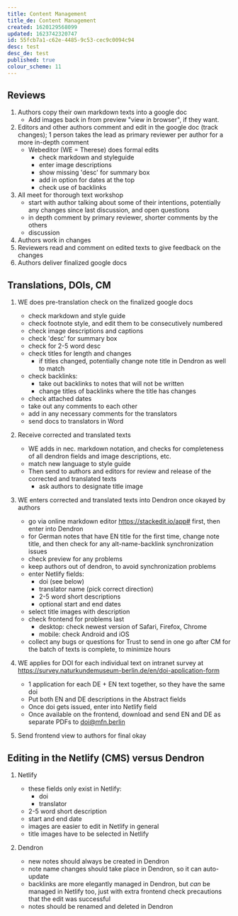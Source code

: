 ```yaml
---
title: Content Management
title_de: Content Management
created: 1620129568099
updated: 1623742320747
id: 55fcb7a1-c62e-4485-9c53-cec9c0094c94
desc: test
desc_de: test
published: true
colour_scheme: 11
---
```

## Reviews

1. Authors copy their own markdown texts into a google doc
    - Add images back in from preview "view in browser", if they want.
2. Editors and other authors comment and edit in the google doc (track changes); 1 person takes the lead as primary reviewer per author for a more in-depth comment
    - Webeditor (WE = Therese) does formal edits
        - check markdown and styleguide
        - enter image descriptions
        - show missing 'desc' for summary box
        - add in option for dates at the top
        - check use of backlinks
3. All meet for thorough text workshop
    - start with author talking about some of their intentions, potentially any changes since last discussion, and open questions
    - in depth comment by primary reviewer, shorter comments by the others
    - discussion
4. Authors work in changes
5. Reviewers read and comment on edited texts to give feedback on the changes
6. Authors deliver finalized google docs

## Translations, DOIs, CM

1. WE does pre-translation check on the finalized google docs
    - check markdown and style guide
    - check footnote style, and edit them to be consecutively numbered
    - check image descriptions and captions
    - check 'desc' for summary box
    - check for 2-5 word desc
    - check titles for length and changes
        - if titles changed, potentially change note title in Dendron as well to match
    - check backlinks:
        - take out backlinks to notes that will not be written
        - change titles of backlinks where the title has changes
    - check attached dates
    - take out any comments to each other
    - add in any necessary comments for the translators
    - send docs to translators in Word

2. Receive corrected and translated texts
    - WE adds in nec. markdown notation, and checks for completeness of all dendron fields and image descriptions, etc.
    - match new language to style guide
    - Then send to authors and editors for review and release of the corrected and translated texts
        - ask authors to designate title image

3. WE enters corrected and translated texts into Dendron once okayed by authors
    - go via online markdown editor https://stackedit.io/app# first, then enter into Dendron
    - for German notes that have EN title for the first time, change note title, and then check for any alt-name-backlink synchronization issues
    - check preview for any problems
    - keep authors out of dendron, to avoid synchronization problems
    - enter Netlify fields:
        - doi (see below)
        - translator name (pick correct direction)
        - 2-5 word short descriptions
        - optional start and end dates
    - select title images with description
    - check frontend for problems last
        - desktop: check newest version of Safari, Firefox, Chrome
        - mobile: check Android and iOS
    - collect any bugs or questions for Trust to send in one go after CM for the batch of texts is complete, to minimize hours

4. WE applies for DOI for each individual text on intranet survey at https://survey.naturkundemuseum-berlin.de/en/doi-application-form
    - 1 application for each DE + EN text together, so they have the same doi
    - Put both EN and DE descriptions in the Abstract fields
    - Once doi gets issued, enter into Netlify field
    - Once available on the frontend, download and send EN and DE as separate PDFs to doi@mfn.berlin

5. Send frontend view to authors for final okay

## Editing in the Netlify (CMS) versus Dendron

1. Netlify
    - these fields only exist in Netlify:
      - doi
      - translator
    - 2-5 word short description
    - start and end date
    - images are easier to edit in Netlify in general
    - title images have to be selected in Netlify

2. Dendron
    - new notes should always be created in Dendron
    - note name changes should take place in Dendron, so it can auto-update
    - backlinks are more elegantly managed in Dendron, but _can_ be managed in Netlify too, just with extra frontend check precautions that the edit was successful
    - notes should be renamed and deleted in Dendron
